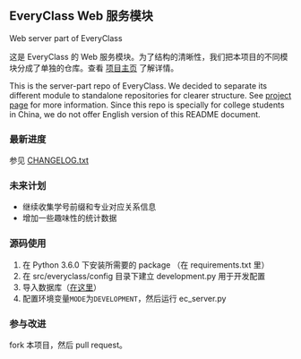 ## EveryClass Web 服务模块
Web server part of EveryClass

这是 EveryClass 的 Web 服务模块。为了结构的清晰性，我们把本项目的不同模块分成了单独的仓库。查看 [项目主页](https://github.com/fr0der1c/EveryClass) 了解详情。

This is the server-part repo of EveryClass. We decided to separate its different module to standalone repositories for clearer structure. See [project page](https://github.com/fr0der1c/EveryClass) for more information. Since this repo is specially for college students in China, we do not offer English version of this README document.

### 最新进度
参见 [CHANGELOG.txt](https://github.com/fr0der1c/EveryClass-server/blob/master/CHANGELOG.txt)

### 未来计划
- 继续收集学号前缀和专业对应关系信息
- 增加一些趣味性的统计数据

### 源码使用
1. 在 Python 3.6.0 下安装所需要的 package （在 requirements.txt 里）
2. 在 src/everyclass/config 目录下建立 development.py 用于开发配置
3. 导入数据库（[在这里](https://github.com/fr0der1c/EveryClass-collector/tree/master/sql)）
4. 配置环境变量`MODE`为`DEVELOPMENT`，然后运行 ec_server.py

### 参与改进
fork 本项目，然后 pull request。